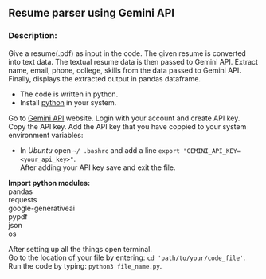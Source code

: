 ## Resume parser using Gemini API
### Description:
Give a resume(.pdf) as input in the code. The given resume is converted into text data. The textual resume data is then passed to Gemini API. Extract name, email, phone, college, skills from the data passed to Gemini API. Finally, displays the extracted output in pandas dataframe.

- The code is written in python.
- Install [python](https://www.python.org) in your system.

Go to [Gemini API](https://ai.google.dev/) website. Login with your account and create API key.  
Copy the API key. Add the API key that you have coppied to your system environment variables:  
- In *Ubuntu* open ``~/ .bashrc`` and add a line ``export "GEMINI_API_KEY=<your_api_key>"``.  
After adding your API key save and exit the file.

**Import python modules:**  
pandas  
requests  
google-generativeai  
pypdf  
json  
os

After setting up all the things open terminal.  
Go to the location of your file by entering: ``cd 'path/to/your/code_file'``.  
Run the code by typing: ``python3 file_name.py``.
